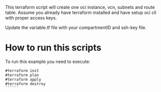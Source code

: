 This terraform script will create one oci instance, vcn, subnets and route table.
Assume you already have terraform installed and have setup oci cli with proper access keys.

Update the variable.tf file with your compartmentID and ssh-key file.

How to run this scripts
==============================

To run this example you need to execute:

```````
#terraform init
#terraform plan
#terraform apply
#terraform destroy
``````

